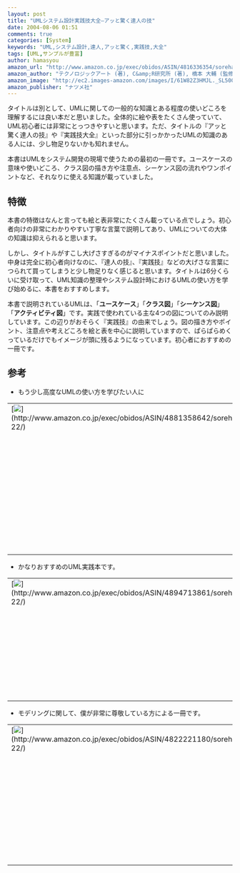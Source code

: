 ```yaml
---
layout: post
title: "UMLシステム設計実践技大全―アッと驚く達人の技"
date: 2004-08-06 01:51
comments: true
categories: [System]
keywords: "UML,システム設計,達人,アッと驚く,実践技,大全"
tags: [UML,サンプルが豊富]
author: hamasyou
amazon_url: "http://www.amazon.co.jp/exec/obidos/ASIN/4816336354/sorehabooks-22"
amazon_author: "テクノロジックアート (著), C&amp;R研究所 (著), 橋本 大輔 (監修), 長瀬 嘉秀"
amazon_image: "http://ec2.images-amazon.com/images/I/61W82Z3HMJL._SL500_AA300_.jpg"
amazon_publisher: "ナツメ社"
---
```


タイトルは別として、UMLに関しての一般的な知識とある程度の使いどころを理解するには良い本だと思いました。全体的に絵や表をたくさん使っていて、UML初心者には非常にとっつきやすいと思います。ただ、タイトルの『アッと驚く達人の技』や『実践技大全』といった部分に引っかかったUMLの知識のある人には、少し物足りないかも知れません。

本書はUMLをシステム開発の現場で使うための最初の一冊です。ユースケースの意味や使いどころ、クラス図の描き方や注意点、シーケンス図の流れやワンポイントなど、それなりに使える知識が載っていました。


<!-- more -->

<h2>特徴</h2>

本書の特徴はなんと言っても絵と表非常にたくさん載っている点でしょう。初心者向けの非常にわかりやすい丁寧な言葉で説明してあり、UMLについての大体の知識は抑えられると思います。

しかし、タイトルがすこし大げさすぎるのがマイナスポイントだと思いました。中身は完全に初心者向けなのに、『達人の技』、『実践技』などの大げさな言葉につられて買ってしまうと少し物足りなく感じると思います。タイトルは6分くらいに受け取って、UML知識の整理やシステム設計時におけるUMLの使い方を学び始めるに、本書をおすすめします。

本書で説明されているUMLは、「<strong>ユースケース</strong>」「<strong>クラス図</strong>」「<strong>シーケンス図</strong>」「<strong>アクティビティ図</strong>」です。実践で使われている主な4つの図についてのみ説明しています。この辺りがおそらく『実践技』の由来でしょう。図の描き方やポイント、注意点や考えどころを絵と表を中心に説明していますので、ぱらぱらめくっているだけでもイメージが頭に残るようになっています。初心者におすすめの一冊です。

<h2>参考</h2>

+ もう少し高度なUMLの使い方を学びたい人に

<div class="rakuten"><table border="0" cellpadding="5" width="400"><tr><td valign="top">[<img src="http://images-jp.amazon.com/images/P/4881358642.09.MZZZZZZZ.jpg"   border="0" />](http://www.amazon.co.jp/exec/obidos/ASIN/4881358642/sorehabooks-22/)</td><td valign="top" />[UMLモデリングのエッセンス―標準オブジェクトモデリング言語入門](http://www.amazon.co.jp/exec/obidos/ASIN/4881358642/sorehabooks-22/)<br />マーチン ファウラー, ケンドール スコット, Martin Fowler, Kendall Scott, 羽生田 栄一<br /><iframe scrolling="no" frameborder="0" width="250" height="40" hspace="0" vspace="0" marginheight="0" marginwidth="0" src="http://xml-jp.amznxslt.com/onca/xml3?dev-t=D2JW5SAFEH7L0B&t=goodpic-22&f=http://www.g-tools.com/xsl/aws-price-ffffff.xsl&locale=jp&type=lite&AsinSearch=4881358642"></iframe><br /><br /><font size="-1"><b>おすすめ平均</b><img src="http://g-images.amazon.com/images/G/01/detail/stars-4-5.gif"   /><br /><img src="http://g-images.amazon.com/images/G/01/detail/stars-3-0.gif"   />無駄がない導入書<br /><img src="http://g-images.amazon.com/images/G/01/detail/stars-5-0.gif"   />UMLエッセンスを凝縮<br /><img src="http://g-images.amazon.com/images/G/01/detail/stars-5-0.gif"   />簡にして要を得た優れた解説書<br /></font><br />[ /><font size="-1">Amazonで詳しく見る</font>](http://www.amazon.co.jp/exec/obidos/ASIN/4881358642/sorehabooks-22/)<img src="http://www.g-tools.com/img/spacer.gif"   width="50" height="1" />[ /><img src="http://www.g-tools.com/img/powered-by-gtool.gif"   border="0" alt="4881358642"/>](http://www.goodpic.com/mt/aws/)<br /></td></tr></table>
</div>

+ かなりおすすめのUML実践本です。

<div class="rakuten"><table border="0" cellpadding="5" width="400"><tr><td valign="top">[<img src="http://images-jp.amazon.com/images/P/4894713861.09.MZZZZZZZ.jpg"   border="0" />](http://www.amazon.co.jp/exec/obidos/ASIN/4894713861/sorehabooks-22/)</td><td valign="top" />[実践UML―パターンによる統一プロセスガイド](http://www.amazon.co.jp/exec/obidos/ASIN/4894713861/sorehabooks-22/)<br />クレーグ ラーマン, Craig Larman, 依田 光江, 依田 智夫, 今野 睦<br /><iframe scrolling="no" frameborder="0" width="250" height="40" hspace="0" vspace="0" marginheight="0" marginwidth="0" src="http://xml-jp.amznxslt.com/onca/xml3?dev-t=D2JW5SAFEH7L0B&t=goodpic-22&f=http://www.g-tools.com/xsl/aws-price-ffffff.xsl&locale=jp&type=lite&AsinSearch=4894713861"></iframe><br /><br /><font size="-1"><b>おすすめ平均</b><img src="http://g-images.amazon.com/images/G/01/detail/stars-5-0.gif"   /><br /><img src="http://g-images.amazon.com/images/G/01/detail/stars-5-0.gif"   />ソフトウェア開発のなかでUMLをどう使うかが良くわかります<br /></font><br />[ /><font size="-1">Amazonで詳しく見る</font>](http://www.amazon.co.jp/exec/obidos/ASIN/4894713861/sorehabooks-22/)<img src="http://www.g-tools.com/img/spacer.gif"   width="50" height="1" />[ /><img src="http://www.g-tools.com/img/powered-by-gtool.gif"   border="0" alt="4894713861"/>](http://www.goodpic.com/mt/aws/)<br /></td></tr></table>
</div>

+ モデリングに関して、僕が非常に尊敬している方による一冊です。

<div class="rakuten"><table border="0" cellpadding="5" width="400"><tr><td valign="top">[<img src="http://images-jp.amazon.com/images/P/4822221180.09.MZZZZZZZ.jpg"   border="0" />](http://www.amazon.co.jp/exec/obidos/ASIN/4822221180/sorehabooks-22/)</td><td valign="top" />[UMLモデリングの本質](http://www.amazon.co.jp/exec/obidos/ASIN/4822221180/sorehabooks-22/)<br />児玉 公信<br /><iframe scrolling="no" frameborder="0" width="250" height="40" hspace="0" vspace="0" marginheight="0" marginwidth="0" src="http://xml-jp.amznxslt.com/onca/xml3?dev-t=D2JW5SAFEH7L0B&t=goodpic-22&f=http://www.g-tools.com/xsl/aws-price-ffffff.xsl&locale=jp&type=lite&AsinSearch=4822221180"></iframe><br /><br /><font size="-1"><b>おすすめ平均</b><img src="http://g-images.amazon.com/images/G/01/detail/stars-4-5.gif"   /><br /><img src="http://g-images.amazon.com/images/G/01/detail/stars-4-0.gif"   />この本を手がかりに、自分でやってみよう！<br /><img src="http://g-images.amazon.com/images/G/01/detail/stars-5-0.gif"   />UMLモデリングの窓から見た情報システム工学の展望<br /><img src="http://g-images.amazon.com/images/G/01/detail/stars-5-0.gif"   />これは「モデリング本」です。<br /></font><br />[ /><font size="-1">Amazonで詳しく見る</font>](http://www.amazon.co.jp/exec/obidos/ASIN/4822221180/sorehabooks-22/)<img src="http://www.g-tools.com/img/spacer.gif"   width="50" height="1" />[ /><img src="http://www.g-tools.com/img/powered-by-gtool.gif"   border="0" alt="4822221180"/>](http://www.goodpic.com/mt/aws/)<br /></td></tr></table>
</div>




